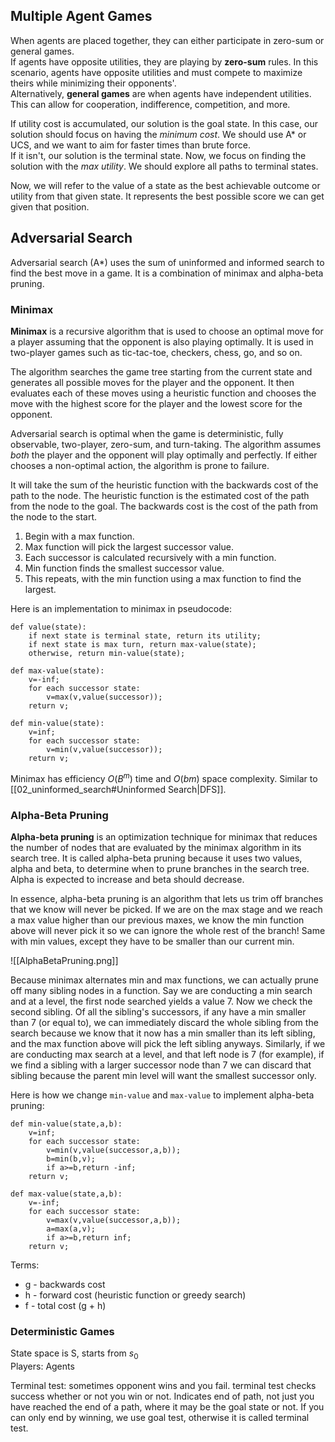 ## Multiple Agent Games

When agents are placed together, they can either participate in zero-sum or general games.  
If agents have opposite utilities, they are playing by **zero-sum** rules. In this scenario, agents have opposite utilities and must compete to maximize theirs while minimizing their opponents'.  
Alternatively, **general games** are when agents have independent utilities. This can allow for cooperation, indifference, competition, and more.

If utility cost is accumulated, our solution is the goal state. In this case, our solution should focus on having the *minimum cost*. We should use A* or UCS, and we want to aim for faster times than brute force.  
If it isn't, our solution is the terminal state. Now, we focus on finding the solution with the *max utility*. We should explore all paths to terminal states.

Now, we will refer to the value of a state as the best achievable outcome or utility from that given state. It represents the best possible score we can get given that position.

## Adversarial Search

Adversarial search (A\*) uses the sum of uninformed and informed search to find the best move in a game. It is a combination of minimax and alpha-beta pruning.

### Minimax

**Minimax** is a recursive algorithm that is used to choose an optimal move for a player assuming that the opponent is also playing optimally. It is used in two-player games such as tic-tac-toe, checkers, chess, go, and so on.

The algorithm searches the game tree starting from the current state and generates all possible moves for the player and the opponent. It then evaluates each of these moves using a heuristic function and chooses the move with the highest score for the player and the lowest score for the opponent.

Adversarial search is optimal when the game is deterministic, fully observable, two-player, zero-sum, and turn-taking. The algorithm assumes *both* the player and the opponent will play optimally and perfectly. If either chooses a non-optimal action, the algorithm is prone to failure.

It will take the sum of the heuristic function with the backwards cost of the path to the node. The heuristic function is the estimated cost of the path from the node to the goal. The backwards cost is the cost of the path from the node to the start.

1. Begin with a max function.
2. Max function will pick the largest successor value.
3. Each successor is calculated recursively with a min function.
4. Min function finds the smallest successor value.
5. This repeats, with the min function using a max function to find the largest.

Here is an implementation to minimax in pseudocode:

~~~ value
def value(state):
	if next state is terminal state, return its utility;
	if next state is max turn, return max-value(state);
	otherwise, return min-value(state);
~~~

~~~ max-value
def max-value(state):
	v=-inf;
	for each successor state:
		v=max(v,value(successor));
	return v;
~~~

~~~ min-value
def min-value(state):
	v=inf;
	for each successor state:
		v=min(v,value(successor));
	return v;
~~~

Minimax has efficiency $O(B^m)$ time and $O(bm)$ space complexity. Similar to [[02_uninformed_search#Uninformed Search|DFS]].

### Alpha-Beta Pruning

**Alpha-beta pruning** is an optimization technique for minimax that reduces the number of nodes that are evaluated by the minimax algorithm in its search tree. It is called alpha-beta pruning because it uses two values, alpha and beta, to determine when to prune branches in the search tree. Alpha is expected to increase and beta should decrease.

In essence, alpha-beta pruning is an algorithm that lets us trim off branches that we know will never be picked. If we are on the max stage and we reach a max value higher than our previous maxes, we know the min function above will never pick it so we can ignore the whole rest of the branch! Same with min values, except they have to be smaller than our current min.

![[AlphaBetaPruning.png]]

Because minimax alternates min and max functions, we can actually prune off many sibling nodes in a function. Say we are conducting a min search and at a level, the first node searched yields a value 7. Now we check the second sibling. Of all the sibling's successors, if any have a min smaller than 7 (or equal to), we can immediately discard the whole sibling from the search because we know that it now has a min smaller than its left sibling, and the max function above will pick the left sibling anyways. Similarly, if we are conducting max search at a level, and that left node is 7 (for example), if we find a sibling with a larger successor node than 7 we can discard that sibling because the parent min level will want the smallest successor only.

Here is how we change `min-value` and `max-value` to implement alpha-beta pruning:

~~~ min-value
def min-value(state,a,b):
	v=inf;
	for each successor state:
		v=min(v,value(successor,a,b));
		b=min(b,v);
		if a>=b,return -inf;
	return v;
~~~

~~~ max-value
def max-value(state,a,b):
	v=-inf;
	for each successor state:
		v=max(v,value(successor,a,b));
		a=max(a,v);
		if a>=b,return inf;
	return v;
~~~

Terms:

- g - backwards cost
- h - forward cost (heuristic function or greedy search)
- f - total cost (g + h)

### Deterministic Games

State space is S, starts from $s_0$  
Players: Agents

Terminal test: sometimes opponent wins and you fail. terminal test checks success whether or not you win or not. Indicates end of path, not just you have reached the end of a path, where it may be the goal state or not. If you can only end by winning, we use goal test, otherwise it is called terminal test.
